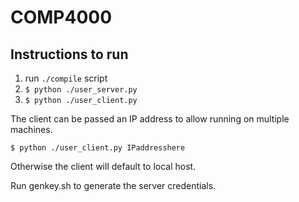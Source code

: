# COMP4000  

## Instructions to run  

1. run `./compile` script
1. `$ python ./user_server.py`
1. `$ python ./user_client.py`

The client can be passed an IP address to allow running on multiple machines. 

`$ python ./user_client.py IPaddresshere`

Otherwise the client will default to local host.

Run genkey.sh to generate the server credentials.
